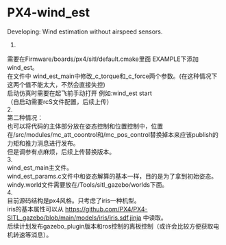 # PX4-wind_est
Developing: Wind estimation without airspeed sensors.  

1.
需要在Firmware/boards/px4/sitl/default.cmake里面 EXAMPLE下添加 wind_est。  
在文件中 wind_est_main中修改_c_torque和_c_force两个参数。(在这种情况下这两个值不能太大，不然会直接失控)  
启动仿真时需要在起飞前手动打开 例如:wind_est start  
（自启动需要rcS文件配置，后续上传）  
2.  
第二种情况：  
也可以将代码的主体部分放在姿态控制和位置控制中，位置在/src/modules/mc_att_coontrol和/mc_pos_control替换掉本来应该publish的力矩和推力消息进行发布。  
但是调参有点麻烦，后续上传替换版本。  
3.  
wind_est_main主文件。  
wind_est_params.c文件中和姿态解算的基本一样，目的是为了拿到初始姿态。  
windy.world文件需要放在/Tools/sitl_gazebo/worlds下面。  
4.  
目前源码结构是px4风格。只考虑了iris一种机型。  
iris的基本属性可以从 https://github.com/PX4/PX4-SITL_gazebo/blob/main/models/iris/iris.sdf.jinja 中读取。  
后续计划发布gazebo_plugin版本和ros控制的离板控制（或许会比较方便获取电机转速等消息）。  
